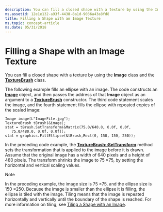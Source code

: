 ```yaml
---
description: You can fill a closed shape with a texture by using the Image class and the TextureBrush class.
ms.assetid: 12e1e132-a93f-4438-8a1d-9036a43a8fd8
title: Filling a Shape with an Image Texture
ms.topic: concept-article
ms.date: 05/31/2018
---
```


# Filling a Shape with an Image Texture

You can fill a closed shape with a texture by using the [**Image**](/windows/desktop/api/gdiplusheaders/nl-gdiplusheaders-image) class and the [**TextureBrush**](/windows/desktop/api/gdiplusbrush/nl-gdiplusbrush-texturebrush) class.

The following example fills an ellipse with an image. The code constructs an [**Image**](/windows/desktop/api/gdiplusheaders/nl-gdiplusheaders-image) object, and then passes the address of that **Image** object as an argument to a [**TextureBrush**](/windows/desktop/api/gdiplusbrush/nl-gdiplusbrush-texturebrush) constructor. The third code statement scales the image, and the fourth statement fills the ellipse with repeated copies of the scaled image:


```
Image image(L"ImageFile.jpg");
TextureBrush tBrush(&image);
stat = tBrush.SetTransform(&Matrix(75.0/640.0, 0.0f, 0.0f,
   75.0/480.0, 0.0f, 0.0f));
stat = graphics.FillEllipse(&tBrush,Rect(0, 150, 150, 250));
```



In the preceding code example, the [**TextureBrush::SetTransform**](/windows/desktop/api/Gdiplusbrush/nf-gdiplusbrush-texturebrush-settransform) method sets the transformation that is applied to the image before it is drawn. Assume that the original image has a width of 640 pixels and a height of 480 pixels. The transform shrinks the image to 75 ×75, by setting the horizontal and vertical scaling values.

> [!Note]  
> In the preceding example, the image size is 75 ×75, and the ellipse size is 150 ×250. Because the image is smaller than the ellipse it is filling, the ellipse is tiled with the image. Tiling means that the image is repeated horizontally and vertically until the boundary of the shape is reached. For more information on tiling, see [Tiling a Shape with an Image](-gdiplus-tiling-a-shape-with-an-image-use.md).

 

 

 



